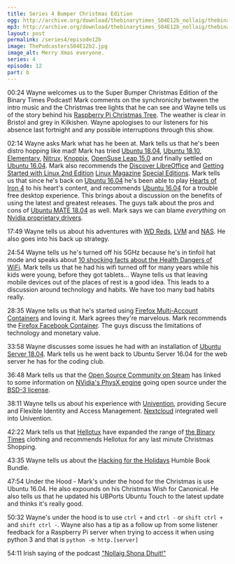 ```yaml
---
title: Series 4 Bumper Christmas Edition
ogg: http://archive.org/download/thebinarytimes_S04E12b_nollaig/thebinarytimes_S04E12b_nollaig.ogg
mp3: http://archive.org/download/thebinarytimes_S04E12b_nollaig/thebinarytimes_S04E12b_nollaig.mp3
layout: post
permalink: /series4/episode12b
image: ThePodcastersS04E12b2.jpg
image_alt: Merry Xmas everyone.
series: 4
episode: 12
part: b
---
```

00:24 Wayne welcomes us to the Super Bumper Christmas Edition of the Binary Times Podcast! Mark comments on the synchronicity between the intro music and the Christmas tree lights that he can see and Wayne tells us of the story behind his [Raspberry Pi Christmas Tree](https://thepihut.com/products/3d-xmas-tree-for-raspberry-pi). The weather is clear in Bristol and grey in Kilkishen. Wayne apologises to our listeners for his absence last fortnight and any possible interruptions through this show.

02:14 Wayne asks Mark what has he been at. Mark tells us that he's been distro hopping like mad! Mark has tried [Ubuntu 18.04](http://releases.ubuntu.com/18.04/), [Ubuntu 18.10](http://releases.ubuntu.com/18.10/), [Elementary](https://elementary.io/), [Nitrux](https://nxos.org/), [Knoppix](http://knoppix.net/), [OpenSuse Leap 15.0](https://en.opensuse.org/Portal:15.0) and finally settled on [Ubuntu 16.04](http://releases.ubuntu.com/16.04/). Mark also recommends the [Discover LibreOffice](http://www.linux-magazine.com/Resources/Special-Editions/33-Discover-LibreOffice) and [Getting Started with Linux 2nd Edition](http://www.linux-magazine.com/Resources/Special-Editions/32-Getting-Started-with-Linux-2nd-Ed) [Linux Magazine](http://www.linux-magazine.com/) [Special Editions](http://www.linux-magazine.com/Resources/Special-Editions). Mark tells us that since he's back on [Ubuntu 16.04](http://releases.ubuntu.com/16.04/) he's been able to play [Hearts of Iron 4](https://www.paradoxplaza.com/hearts-of-iron-iv/HIHI04GSK-MASTER.html) to his heart's content, and recommends [Ubuntu 16.04](http://releases.ubuntu.com/16.04/) for a trouble free desktop experience. This brings about a discussion on the benefits of using the latest and greatest releases. The guys talk about the pros and cons of [Ubuntu MATE 18.04](https://ubuntu-mate.org/blog/ubuntu-mate-bionic-final-release/) as well. Mark says we can blame *everything* on [Nvidia proprietary drivers](https://www.youtube.com/watch?v=iYWzMvlj2RQ).

17:49 Wayne tells us about his adventures with [WD Reds](https://www.wd.com/products/internal-storage/wd-red.html), [LVM](http://www.sourceware.org/lvm2/) and [NAS](https://www.youtube.com/watch?v=VC4ORS5n9Hg). He also goes into his back up strategy.

24:54 Wayne tells us he's turned off his 5GHz because he's in tinfoil hat mode and speaks about [10 shocking facts about the Health Dangers of WiFi](https://www.globalhealingcenter.com/natural-health/10-shocking-facts-health-dangers-wifi/). Mark tells us that he had his wifi turned off for many years while his kids were young, before they got tablets... Wayne tells us that leaving mobile devices out of the places of rest is a good idea. This leads to a discussion around technology and habits. We have too many bad habits really.

28:35 Wayne tells us that he's started using [Firefox Multi-Account Containers](https://addons.mozilla.org/en-US/firefox/addon/multi-account-containers/) and loving it. Mark agrees they're marvelous. Mark recommends the [Firefox Facebook Container](https://addons.mozilla.org/en-US/firefox/addon/facebook-container/). The guys discuss the limitations of technology and monetary value. 

33:58 Wayne discusses some issues he had with an installation of [Ubuntu Server 18.04](http://releases.ubuntu.com/18.04/). Mark tells us he went back to Ubuntu Server 16.04 for the web server he has for the coding club.

36:48 Mark tells us that the [Open Source Community on Steam](https://steamcommunity.com/groups/opencommunity) has linked to some information on [NVidia's PhysX engine](https://blogs.nvidia.com/blog/2018/12/03/physx-high-fidelity-open-source/) going open source under the [BSD-3 license](https://opensource.org/licenses/BSD-3-Clause).

38:11 Wayne tells us about his experience with [Univention](https://www.univention.com/), providing Secure and Flexible Identity and Access Management. [Nextcloud](https://nextcloud.com/) integrated well into Univention.

42:22 Mark tells us that [Hellotux](https://www.hellotux.com/) have expanded the range of [the Binary Times](https://www.hellotux.com/the_binary_times) clothing and recommends Hellotux for any last minute Christmas Shopping.

43:35 Wayne tells us about the [Hacking for the Holidays](https://www.humblebundle.com/books/hacking-for-the-holidays-books) Humble Book Bundle.

47:54 Under the Hood - Mark's under the hood for the Christmas is use Ubuntu 16.04. He also expounds on his Christmas Wish for Canonical. He also tells us that he updated his UBPorts Ubuntu Touch to the latest update and thinks it's really good.

50:32 Wayne's under the hood is to use `ctrl +` and `ctrl -` or `shift ctrl +` and `shift ctrl -`. Wayne also has a tip as a follow up from some listener feedback for a Raspberry Pi server when trying to access it when using python 3 and that is `python -m http.[server]`

54:11 Irish saying of the podcast ["Nollaig Shona Dhuit!"](https://www.bitesize.irish/blog/gaelic-christmas/)